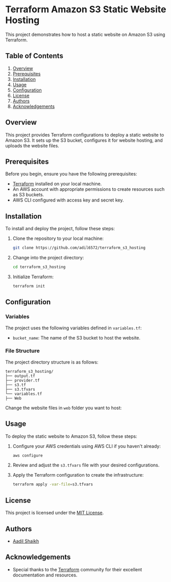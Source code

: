 # Terraform Amazon S3 Static Website Hosting

This project demonstrates how to host a static website on Amazon S3 using Terraform.

## Table of Contents

1. [Overview](#overview)
2. [Prerequisites](#prerequisites)
3. [Installation](#installation)
4. [Usage](#usage)
5. [Configuration](#configuration)
6. [License](#license)
7. [Authors](#authors)
8. [Acknowledgements](#acknowledgements)

## Overview

This project provides Terraform configurations to deploy a static website to Amazon S3. It sets up the S3 bucket, configures it for website hosting, and uploads the website files.

## Prerequisites

Before you begin, ensure you have the following prerequisites:

- [Terraform](https://www.terraform.io/downloads.html) installed on your local machine.
- An AWS account with appropriate permissions to create resources such as S3 buckets.
- AWS CLI configured with access key and secret key.

## Installation

To install and deploy the project, follow these steps:

1. Clone the repository to your local machine:

   ```bash
   git clone https://github.com/adil6572/terraform_s3_hosting

   ```

2. Change into the project directory:

   ```bash
   cd terraform_s3_hosting
   ```

3. Initialize Terraform:
   ```bash
   terraform init
   ```

## Configuration

### Variables

The project uses the following variables defined in `variables.tf`:

- `bucket_name`: The name of the S3 bucket to host the website.

### File Structure

The project directory structure is as follows:

```
terraform_s3_hosting/
├── output.tf
├── provider.tf
├── s3.tf
├── s3.tfvars
└── variables.tf
├── Web
```

Change the website files in `web` folder you want to host:

## Usage

To deploy the static website to Amazon S3, follow these steps:

1. Configure your AWS credentials using AWS CLI if you haven't already:

   ```bash
   aws configure
   ```

2. Review and adjust the `s3.tfvars` file with your desired configurations.

3. Apply the Terraform configuration to create the infrastructure:
   ```bash
   terraform apply -var-file=s3.tfvars
   ```

## License

This project is licensed under the [MIT License](LICENSE).

## Authors

- [Aadil Shaikh](https://github.com/adil6572)

## Acknowledgements

- Special thanks to the [Terraform](https://www.terraform.io/) community for their excellent documentation and resources.
